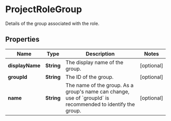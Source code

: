

# ProjectRoleGroup

Details of the group associated with the role.

## Properties

| Name | Type | Description | Notes |
|------------ | ------------- | ------------- | -------------|
|**displayName** | **String** | The display name of the group. |  [optional] |
|**groupId** | **String** | The ID of the group. |  [optional] |
|**name** | **String** | The name of the group. As a group&#39;s name can change, use of &#x60;groupId&#x60; is recommended to identify the group. |  [optional] |



